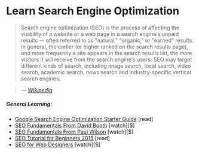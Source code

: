 # Learn Search Engine Optimization

> Search engine optimization (SEO) is the process of affecting the visibility of a website or a web page in a search engine's unpaid results &#8212; often referred to as "natural," "organic," or "earned" results. In general, the earlier (or higher ranked on the search results page), and more frequently a site appears in the search results list, the more visitors it will receive from the search engine's users. SEO may target different kinds of search, including image search, local search, video search, academic search, news search and industry-specific vertical search engines.

><cite>&#8212; [Wikipedia](https://en.wikipedia.org/wiki/Search_engine_optimization)</cite>

##### General Learning:

* [Google Search Engine Optimization Starter Guide](http://static.googleusercontent.com/media/www.google.com/en//webmasters/docs/search-engine-optimization-starter-guide.pdf) [read]
* [SEO Fundamentals From David Booth](http://www.lynda.com/Analytics-tutorials/SEO-Fundamentals/187858-2.html) [watch][$]
* [SEO Fundamentals From Paul Wilson](http://www.pluralsight.com/courses/seo-fundamentals) [watch][$]
* [SEO Tutorial for Beginners 2015](http://www.hobo-web.co.uk/seo-tutorial/) [read]
* [SEO for Web Designers](https://webdesign.tutsplus.com/courses/seo-for-web-designers) [watch][$]





















 






